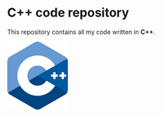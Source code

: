 # C++ code repository

This repository contains all my code written in **C++**. 

![](/Images/logo.png)
